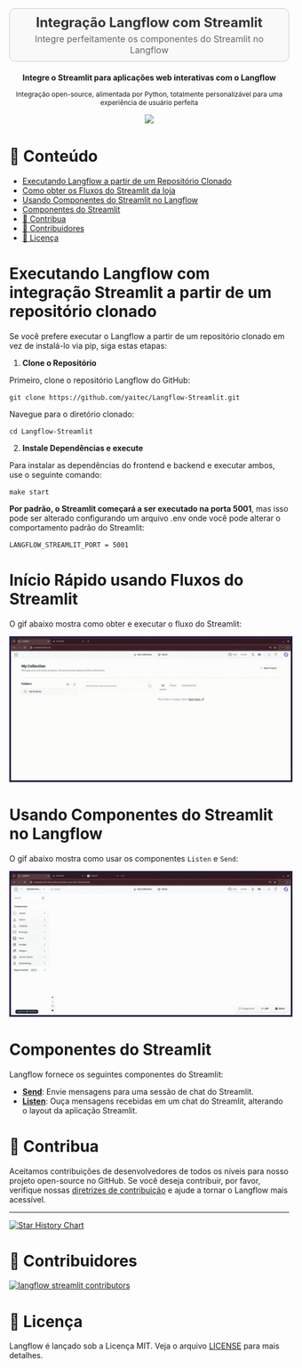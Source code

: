 <div align="center" style="padding: 10px; border: 1px solid #ccc; background-color: #f9f9f9; border-radius: 10px; margin-bottom: 20px;">
    <h2 style="margin: 0; font-size: 24px; color: #333;">Integração Langflow com Streamlit</h2>
    <p style="margin: 5px 0 0 0; font-size: 16px; color: #666;">Integre perfeitamente os componentes do Streamlit no Langflow</p>
</div>


<p align="center"><strong>
    Integre o Streamlit para aplicações web interativas com o Langflow
</strong></p>
<p align="center" style="font-size: 12px;">
    Integração open-source, alimentada por Python, totalmente personalizável para uma experiência de usuário perfeita
</p>


<p align="center">
    <a href="https://github.com/yaitec/Langflow-Streamlit">
        <img src="https://img.shields.io/github/stars/yaitec/Langflow-Streamlit">
    </a>
</p>



# 📝 Conteúdo

- [Executando Langflow a partir de um Repositório Clonado](#executando-langflow-com-integração-streamlit-a-partir-de-um-repositório-clonado)
- [Como obter os Fluxos do Streamlit da loja](#como-obter-os-fluxos-do-streamlit-da-loja)
- [Usando Componentes do Streamlit no Langflow](#usando-componentes-do-streamlit-no-langflow)
- [Componentes do Streamlit](#componentes-do-streamlit)
- [👋 Contribua](#-contribua)
- [🌟 Contribuidores](#-contribuidores)
- [📄 Licença](#-licença)

# Executando Langflow com integração Streamlit a partir de um repositório clonado

Se você prefere executar o Langflow a partir de um repositório clonado em vez de instalá-lo via pip, siga estas etapas:

1. **Clone o Repositório**

Primeiro, clone o repositório Langflow do GitHub:

```shell
git clone https://github.com/yaitec/Langflow-Streamlit.git
```

Navegue para o diretório clonado:

```shell
cd Langflow-Streamlit
```

2. **Instale Dependências e execute**

Para instalar as dependências do frontend e backend e executar ambos, use o seguinte comando:

```shell
make start
```

**Por padrão, o Streamlit começará a ser executado na porta 5001**, mas isso pode ser alterado configurando um arquivo .env onde você pode alterar o comportamento padrão do Streamlit:

```
LANGFLOW_STREAMLIT_PORT = 5001
```

# Início Rápido usando Fluxos do Streamlit

O gif abaixo mostra como obter e executar o fluxo do Streamlit:
<p align="center">
  <img src="./docs/static/img/streamlit/streamlit_how_to_get_flows.gif" alt="Seu GIF" style="border: 3px solid #211C43;">
</p>

# Usando Componentes do Streamlit no Langflow
O gif abaixo mostra como usar os componentes `Listen` e `Send`:
<p align="center">
  <img src="./docs/static/img/streamlit/streamlit_how_to_connect_components.gif" alt="Seu GIF" style="border: 3px solid #211C43;">
</p>

# Componentes do Streamlit

Langflow fornece os seguintes componentes do Streamlit:

- **[Send](./send.md)**: Envie mensagens para uma sessão de chat do Streamlit.
- **[Listen](./listen.md)**: Ouça mensagens recebidas em um chat do Streamlit, alterando o layout da aplicação Streamlit.

# 👋 Contribua

Aceitamos contribuições de desenvolvedores de todos os níveis para nosso projeto open-source no GitHub. Se você deseja contribuir, por favor, verifique nossas [diretrizes de contribuição](./CONTRIBUTING.md) e ajude a tornar o Langflow mais acessível.

---

[![Star History Chart](https://api.star-history.com/svg?repos=yaitec/Langflow-Streamlit&type=Timeline)](https://star-history.com/#yaitec/Langflow-Streamlit&Date)

# 🌟 Contribuidores

[![langflow streamlit contributors](https://contrib.rocks/image?repo=yaitec/Langflow-Streamlit)](https://github.com/yaitec/Langflow-Streamlit/graphs/contribuidores)

# 📄 Licença

Langflow é lançado sob a Licença MIT. Veja o arquivo [LICENSE](LICENSE) para mais detalhes.
